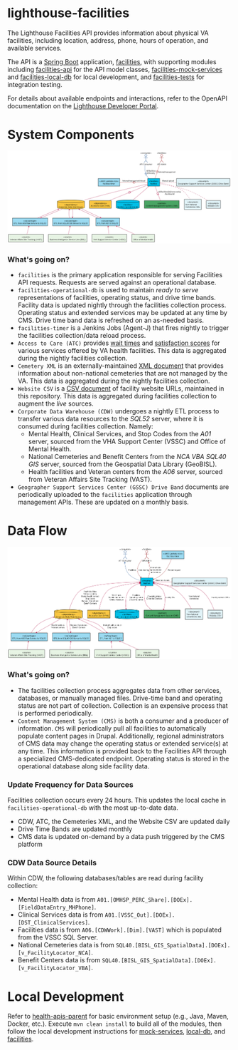 # lighthouse-facilities

The Lighthouse Facilities API provides information about physical VA facilities, including
location, address, phone, hours of operation, and available services.

The API is a [Spring Boot](https://spring.io/projects/spring-boot)
application, [facilities](facilities/README.md),
with supporting modules including
[facilities-api](facilities-api/README.md) for the API model classes,
[facilities-mock-services](facilities-mock-services/README.md) and
[facilities-local-db](facilities-local-db/README.md) for local development, and
[facilities-tests](facilities-tests/README.md)
for integration testing.

For details about available endpoints and interactions, refer to the
OpenAPI documentation on the
[Lighthouse Developer Portal](https://developer.va.gov/explore/facilities/docs/facilities).

# System Components
![System Components](src/plantuml/system-components.png)

### What's going on?
* `facilities` is the primary application responsible for serving Facilities API requests.
  Requests are served against an operational database.
* `facilities-operational-db` is used to maintain _ready to serve_ representations of
  facilities, operating status, and drive time bands. Facility data is updated nightly
  through the facilities collection process.
  Operating status and extended services may be updated at any time by CMS.
  Drive time band data is refreshed on an as-needed basis.
* `facilities-timer` is a Jenkins Jobs (Agent-J) that fires nightly to trigger the facilities
  collection/data reload process.
* `Access to Care (ATC)` provides
  [wait times](https://www.accesstocare.va.gov/atcapis/v1.1/patientwaittimes) and
  [satisfaction scores](https://www.accesstopwt.va.gov/Shep/getRawData?location=*)
  for various services offered by VA health facilities.
  This data is aggregated during the nightly facilities collection.
* `Cemetery XML` is an externally-maintained
  [XML document](https://www.cem.va.gov/cems/cems.xml)
  that provides information about non-national cemeteries that are not managed by the VA.
  This data is aggregated during the nightly facilities collection.
* `Website CSV` is a
  [CSV document](facilities/src/main/resources/websites.csv)
  of facility website URLs, maintained in this repository.
  This data is aggregated during facilities collection to augment the _live_ sources.
* `Corporate Data Warehouse (CDW)` undergoes a nightly ETL process to transfer various data resources to the _SQL52_ server, where it is consumed during facilities collection. Namely:
    - Mental Health, Clinical Services, and Stop Codes from the _A01_ server, sourced from the VHA Support Center (VSSC) and Office of Mental Health.
    - National Cemeteries and Benefit Centers from the _NCA VBA SQL40 GIS_ server, sourced from the  Geospatial Data Library (GeoBISL).
    - Health facilities and Veteran centers from the _A06_ server, sourced from Veteran Affairs Site Tracking (VAST).
* `Geographer Support Services Center (GSSC) Drive Band` documents are periodically uploaded to the `facilities`
  application through management APIs.  These are updated on a monthly basis.

# Data Flow
![Data Flow](src/plantuml/data-flow.png)

### What's going on?
* The facilities collection process aggregates data from other services, databases, or manually managed
  files. Drive-time band and operating status are not part of collection.
  Collection is an expensive process that is performed periodically.
* `Content Management System (CMS)` is both a consumer and a producer of information. `CMS` will periodically pull all
  facilities to automatically populate content pages in Drupal.
  Additionally, regional administrators of CMS data may change the operating status or extended service(s) at any time.
  This information is provided back to the Facilities API through a specialized CMS-dedicated
  endpoint. Operating status is stored in the operational database along side facility data.

### Update Frequency for Data Sources
Facilities collection occurs every 24 hours. This updates the local cache in `facilities-operational-db` with the most up-to-date data.
* CDW, ATC, the Cemeteries XML, and the Website CSV are updated daily
* Drive Time Bands are updated monthly
* CMS data is updated on-demand by a data push triggered by the CMS platform

### CDW Data Source Details
Within CDW, the following databases/tables are read during facility collection:
* Mental Health data is from `A01.[OMHSP_PERC_Share].[DOEx].[FieldDataEntry_MHPhone]`.
* Clinical Services data is from `A01.[VSSC_Out].[DOEx].[DST_ClinicalServices]`.
* Facilities data is from `A06.[CDWWork].[Dim].[VAST]` which is populated from the VSSC SQL Server.
* National Cemeteries data is from `SQL40.[BISL_GIS_SpatialData].[DOEx].[v_FacilityLocator_NCA]`.
* Benefit Centers data is from `SQL40.[BISL_GIS_SpatialData].[DOEx].[v_FacilityLocator_VBA]`.


# Local Development

Refer to [health-apis-parent](https://github.com/department-of-veterans-affairs/health-apis-parent)
for basic environment setup (e.g., Java, Maven, Docker, etc.).
Execute `mvn clean install` to build all of the modules, then follow the local development
instructions for [mock-services](facilities-mock-services/README.md#local-development),
[local-db](facilities-local-db/README.md#local-development),
and [facilities](facilities/README.md#local-development).
